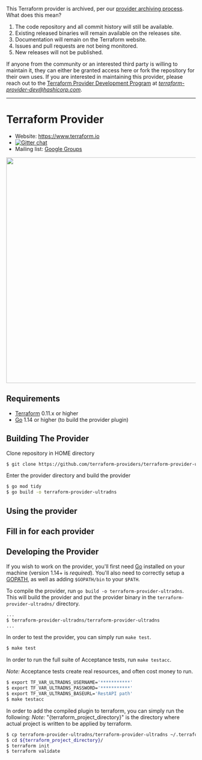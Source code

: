 <!-- archived-provider -->
This Terraform provider is archived, per our [provider archiving process](https://terraform.io/docs/internals/archiving.html). What does this mean?

1. The code repository and all commit history will still be available.
1. Existing released binaries will remain available on the releases site.
1. Documentation will remain on the Terraform website.
1. Issues and pull requests are not being monitored.
1. New releases will not be published.

If anyone from the community or an interested third party is willing to maintain it, they can either be granted access here or fork the repository for their own uses. If you are interested in maintaining this provider, please reach out to the [Terraform Provider Development Program](https://www.terraform.io/guides/terraform-provider-development-program.html) at *terraform-provider-dev@hashicorp.com*.

---

<!-- /archived-provider -->

Terraform Provider
==================

- Website: https://www.terraform.io
- [![Gitter chat](https://badges.gitter.im/hashicorp-terraform/Lobby.png)](https://gitter.im/hashicorp-terraform/Lobby)
- Mailing list: [Google Groups](http://groups.google.com/group/terraform-tool)

<img src="https://cdn.rawgit.com/hashicorp/terraform-website/master/content/source/assets/images/logo-hashicorp.svg" width="600px">

Requirements
------------

-	[Terraform](https://www.terraform.io/downloads.html) 0.11.x or higher
-	[Go](https://golang.org/doc/install) 1.14 or higher (to build the provider plugin)

Building The Provider
---------------------

Clone repository in HOME directory 

```sh
$ git clone https://github.com/terraform-providers/terraform-provider-ultradns.git 
```

Enter the provider directory and build the provider

```sh
$ go mod tidy
$ go build -o terraform-provider-ultradns
```

Using the provider
----------------------
## Fill in for each provider

Developing the Provider
---------------------------

If you wish to work on the provider, you'll first need [Go](http://www.golang.org) installed on your machine (version 1.14+ is *required*). You'll also need to correctly setup a [GOPATH](http://golang.org/doc/code.html#GOPATH), as well as adding `$GOPATH/bin` to your `$PATH`.

To compile the provider, run `go build -o terraform-provider-ultradns`. This will build the provider and put the provider binary in the `terraform-provider-ultradns/` directory.

```sh
...
$ terraform-provider-ultradns/terraform-provider-ultradns
...
```

In order to test the provider, you can simply run `make test`.

```sh
$ make test
```

In order to run the full suite of Acceptance tests, run `make testacc`.

*Note:* Acceptance tests create real resources, and often cost money to run.

```sh
$ export TF_VAR_ULTRADNS_USERNAME='***********'
$ export TF_VAR_ULTRADNS_PASSWORD='***********'
$ export TF_VAR_ULTRADNS_BASEURL='RestAPI path'
$ make testacc
```

In order to add the compiled plugin to terraform, you can simply run the following:
*Note:* "{terraform_project_directory}" is the directory where actual project is written to be applied by terraform.
```sh
$ cp terraform-provider-ultradns/terraform-provider-ultradns ~/.terraform.d/plugins
$ cd ${terraform_project_directory}/
$ terraform init
$ terraform validate
```
